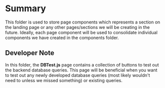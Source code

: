 # Summary

This folder is used to store page components which represents a section on the landing page or any other pages/sections we will be creating in the future. Ideally, each page component will be used to consolidate individual components we have created in the components folder.

## Developer Note

In this folder, the **DBTest.js** page contains a collection of buttons to test out the backend database queries. This page will be beneficial when you want to test out any newly developed database queries (most likely wouldn't need to unless we missed something) or existing queries.

